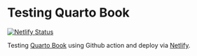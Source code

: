 # Testing Quarto Book

[![Netlify Status](https://api.netlify.com/api/v1/badges/2f8acb9e-b48a-473d-85de-745ea8147891/deploy-status)](https://app.netlify.com/sites/quarto-book-test-lightbridge/deploys)


Testing [Quarto Book](https://quarto.org/docs/books/) using Github action and deploy via [Netlify](https://quarto-book-test-lightbridge.netlify.app).

